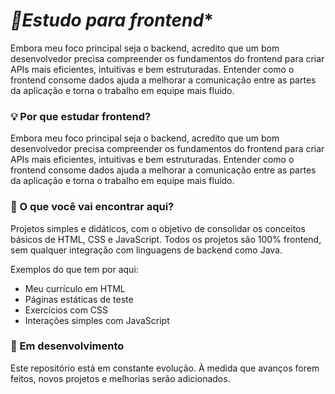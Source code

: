 # *📖Estudo para frontend**

Embora meu foco principal seja o backend, acredito que um bom desenvolvedor precisa compreender os fundamentos do frontend para criar APIs mais eficientes, intuitivas e bem estruturadas. Entender como o frontend consome dados ajuda a melhorar a comunicação entre as partes da aplicação e torna o trabalho em equipe mais fluido.

### **💡 Por que estudar frontend?**

Embora meu foco principal seja o backend, acredito que um bom desenvolvedor precisa compreender os fundamentos do frontend para criar APIs mais eficientes, intuitivas e bem estruturadas. Entender como o frontend consome dados ajuda a melhorar a comunicação entre as partes da aplicação e torna o trabalho em equipe mais fluido.

### **🌱 O que você vai encontrar aqui?**

Projetos simples e didáticos, com o objetivo de consolidar os conceitos básicos de HTML, CSS e JavaScript. Todos os projetos são 100% frontend, sem qualquer integração com linguagens de backend como Java.

Exemplos do que tem por aqui:

- Meu currículo em HTML
- Páginas estáticas de teste
- Exercícios com CSS
- Interações simples com JavaScript

### **🚧 Em desenvolvimento**

Este repositório está em constante evolução. À medida que avanços forem feitos, novos projetos e melhorias serão adicionados.
